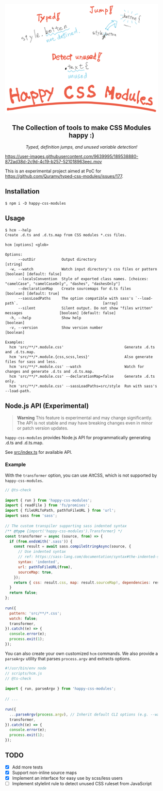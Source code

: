 <p align="center">
  <img alt="Cover image" src="./docs/cover.svg" />
</p>

<h2 align="center">The Collection of tools to make CSS Modules happy :)</h2>

<p align="center">
  <em>Typed, definition jumps, and unused variable detection!</em>
</p>

https://user-images.githubusercontent.com/9639995/189538880-872ad38d-2c9d-4c19-b257-521018963eec.mov

This is an experimental project aimed at PoC for https://github.com/Quramy/typed-css-modules/issues/177.

## Installation

```console
$ npm i -D happy-css-modules
```

## Usage

```console
$ hcm --help
Create .d.ts and .d.ts.map from CSS modules *.css files.

hcm [options] <glob>

Options:
      --outDir            Output directory                                                                      [string]
  -w, --watch             Watch input directory's css files or pattern                        [boolean] [default: false]
      --localsConvention  Style of exported class names. [choices: "camelCase", "camelCaseOnly", "dashes", "dashesOnly"]
      --declarationMap    Create sourcemaps for d.ts files                                     [boolean] [default: true]
      --sassLoadPaths     The option compatible with sass's `--load-path`.                                       [array]
      --silent            Silent output. Do not show "files written" messages                 [boolean] [default: false]
  -h, --help              Show help                                                                            [boolean]
  -v, --version           Show version number                                                                  [boolean]

Examples:
  hcm 'src/**/*.module.css'                            Generate .d.ts and .d.ts.map.
  hcm 'src/**/*.module.{css,scss,less}'                Also generate files for sass and less.
  hcm 'src/**/*.module.css' --watch                    Watch for changes and generate .d.ts and .d.ts.map.
  hcm 'src/**/*.module.css' --declarationMap=false     Generate .d.ts only.
  hcm 'src/**/*.module.css' --sassLoadPaths=src/style  Run with sass's --load-path.
```

## Node.js API (Experimental)

> **Warning**
> This feature is experimental and may change significantly. The API is not stable and may have breaking changes even in minor or patch version updates.

`happy-css-modules` provides Node.js API for programmatically generating .d.ts and .d.ts.map.

See [src/index.ts](https://github.com/mizdra/happy-css-modules/blob/main/src/index.ts) for available API.

### Example

With the `transformer` option, you can use AltCSS, which is not supported by `happy-css-modules`.

```javascript
// @ts-check

import { run } from 'happy-css-modules';
import { readFile } from 'fs/promises';
import { fileURLToPath, pathToFileURL } from 'url';
import sass from 'sass';

// The custom transpiler supporting sass indented syntax
/** @type {import('happy-css-modules').Transformer} */
const transformer = async (source, from) => {
  if (from.endsWith('.sass')) {
    const result = await sass.compileStringAsync(source, {
      // Use indented syntax
      // ref: https://sass-lang.com/documentation/syntax#the-indented-syntax
      syntax: 'indented',
      url: pathToFileURL(from),
      sourceMap: true,
    });
    return { css: result.css, map: result.sourceMap!, dependencies: result.loadedUrls };
  }
  return false;
};

run({
  pattern: 'src/**/*.css';
  watch: false;
  transformer,
}).catch((e) => {
  console.error(e);
  process.exit(1);
});
```

You can also create your own customized `hcm` commands. We also provide a `parseArgv` utility that parses `process.argv` and extracts options.

```javascript
#!/usr/bin/env node
// scripts/hcm.js
// @ts-check

import { run, parseArgv } from 'happy-css-modules';

// ...

run({
  ...parseArgv(process.argv), // Inherit default CLI options (e.g. --watch)
  transformer,
}).catch((e) => {
  console.error(e);
  process.exit(1);
});
```

## TODO

- [x] Add more tests
- [x] Support non-inline source maps
- [x] Implement an interface for easy use by scss/less users
- [ ] Implement stylelint rule to detect unused CSS ruleset from JavaScript
